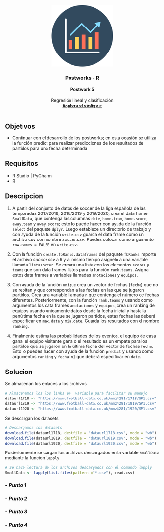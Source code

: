 

<!-- PROJECT LOGO -->
<br />
<p align="center">
  <a href="https://github.com/Team-17-Bedu/r-postworks">
    <img src="https://github.com/Team-17-Bedu/r-postworks/blob/main/img/logo.png" alt="Logo" width="200" height="200">
  </a>

  <h3 align="center"><strong>Postworks - R</strong></h3>
  <h4 align="center"><strong>Postwork 5</strong></h4>
  <p align="center">
     Regresión lineal y clasificación
    <br />
    <a href="Postwork5.R"><strong>Explora el código »</strong></a>
    <br/>
    <br/>
  </p>
  
</p>

## Objetivos
- Continuar con el desarrollo de los postworks; en esta ocasión se utiliza la función predict para realizar predicciones de los resultados de partidos para una fecha determinada
## Requisitos
- R Studio | PyCharm
- R
## Descripcion
1. A partir del conjunto de datos de soccer de la liga española de las temporadas 2017/2018, 2018/2019 y 2019/2020, crea el data frame `SmallData`, que contenga las columnas `date`, `home.team`, `home.score`, `away.team` y `away.score`; esto lo puede hacer con ayuda de la función `select` del paquete `dplyr`. Luego establece un directorio de trabajo y con ayuda de la función `write.csv` guarda el data frame como un archivo csv con nombre *soccer.csv*. Puedes colocar como argumento `row.names = FALSE` en `write.csv`. 

2. Con la función `create.fbRanks.dataframes` del paquete `fbRanks` importe el archivo *soccer.csv* a `R` y al mismo tiempo asignelo a una variable llamada `listasoccer`. Se creará una lista con los elementos `scores` y `teams` que son data frames listos para la función `rank.teams`. Asigna estos data frames a variables llamadas `anotaciones` y `equipos`.

3. Con ayuda de la función `unique` crea un vector de fechas (`fecha`) que no se repitan y que correspondan a las fechas en las que se jugaron partidos. Crea una variable llamada `n` que contenga el número de fechas diferentes. Posteriormente, con la función `rank.teams` y usando como argumentos los data frames `anotaciones` y `equipos`, crea un ranking de equipos usando unicamente datos desde la fecha inicial y hasta la penúltima fecha en la que se jugaron partidos, estas fechas las deberá especificar en `max.date` y `min.date`. Guarda los resultados con el nombre `ranking`.

4. Finalmente estima las probabilidades de los eventos, el equipo de casa gana, el equipo visitante gana o el resultado es un empate para los partidos que se jugaron en la última fecha del vector de fechas `fecha`. Esto lo puedes hacer con ayuda de la función `predict` y usando como argumentos `ranking` y `fecha[n]` que deberá especificar en `date`.
## Solucion

Se almacenan los enlaces a los archivos

```r
# Almacenamos los los links en  variable para facilitar su manejo
dataurl1718 <- "https://www.football-data.co.uk/mmz4281/1718/SP1.csv"
dataurl1819 <- "https://www.football-data.co.uk/mmz4281/1819/SP1.csv"
dataurl1920 <- "https://www.football-data.co.uk/mmz4281/1920/SP1.csv"
````

Se descargan los datasets

```r
# Descargamos los datasets
download.file(dataurl1718, destfile = "dataurl1718.csv", mode = "wb")
download.file(dataurl1819, destfile = "dataurl1819.csv", mode = "wb")
download.file(dataurl1920, destfile = "dataurl1920.csv", mode = "wb")
```

Posteriormente se cargan los archivos descargados en la variable `SmallData` mediante la funcion `lapply`

```r
# Se hace lectura de los archivos descargados con el comando lapply
SmallData <- lapply(list.files(pattern ="*.csv"), read.csv)
```



### - _Punto 1_


### - _Punto 2_


### - _Punto 3_


### - _Punto 4_